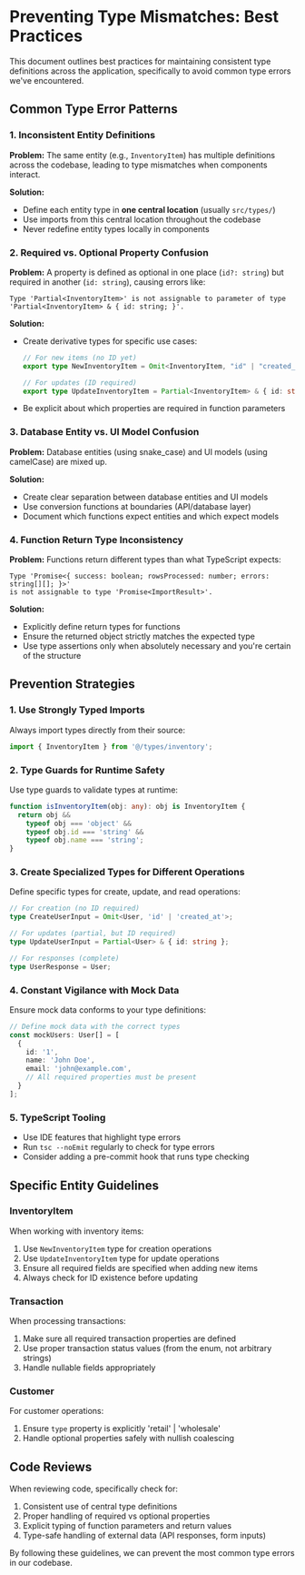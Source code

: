
# Preventing Type Mismatches: Best Practices

This document outlines best practices for maintaining consistent type definitions across the application, specifically to avoid common type errors we've encountered.

## Common Type Error Patterns

### 1. Inconsistent Entity Definitions

**Problem:** The same entity (e.g., `InventoryItem`) has multiple definitions across the codebase, leading to type mismatches when components interact.

**Solution:**
- Define each entity type in **one central location** (usually `src/types/`)
- Use imports from this central location throughout the codebase
- Never redefine entity types locally in components

### 2. Required vs. Optional Property Confusion

**Problem:** A property is defined as optional in one place (`id?: string`) but required in another (`id: string`), causing errors like:

```
Type 'Partial<InventoryItem>' is not assignable to parameter of type 'Partial<InventoryItem> & { id: string; }'.
```

**Solution:**
- Create derivative types for specific use cases:
  ```typescript
  // For new items (no ID yet)
  export type NewInventoryItem = Omit<InventoryItem, "id" | "created_at" | "updated_at">;
  
  // For updates (ID required)
  export type UpdateInventoryItem = Partial<InventoryItem> & { id: string };
  ```
- Be explicit about which properties are required in function parameters

### 3. Database Entity vs. UI Model Confusion

**Problem:** Database entities (using snake_case) and UI models (using camelCase) are mixed up.

**Solution:**
- Create clear separation between database entities and UI models
- Use conversion functions at boundaries (API/database layer)
- Document which functions expect entities and which expect models

### 4. Function Return Type Inconsistency

**Problem:** Functions return different types than what TypeScript expects:

```
Type 'Promise<{ success: boolean; rowsProcessed: number; errors: string[][]; }>' 
is not assignable to type 'Promise<ImportResult>'.
```

**Solution:**
- Explicitly define return types for functions
- Ensure the returned object strictly matches the expected type
- Use type assertions only when absolutely necessary and you're certain of the structure

## Prevention Strategies

### 1. Use Strongly Typed Imports

Always import types directly from their source:

```typescript
import { InventoryItem } from '@/types/inventory';
```

### 2. Type Guards for Runtime Safety

Use type guards to validate types at runtime:

```typescript
function isInventoryItem(obj: any): obj is InventoryItem {
  return obj && 
    typeof obj === 'object' && 
    typeof obj.id === 'string' &&
    typeof obj.name === 'string';
}
```

### 3. Create Specialized Types for Different Operations

Define specific types for create, update, and read operations:

```typescript
// For creation (no ID required)
type CreateUserInput = Omit<User, 'id' | 'created_at'>;

// For updates (partial, but ID required)
type UpdateUserInput = Partial<User> & { id: string };

// For responses (complete)
type UserResponse = User;
```

### 4. Constant Vigilance with Mock Data

Ensure mock data conforms to your type definitions:

```typescript
// Define mock data with the correct types
const mockUsers: User[] = [
  {
    id: '1',
    name: 'John Doe',
    email: 'john@example.com',
    // All required properties must be present
  }
];
```

### 5. TypeScript Tooling

- Use IDE features that highlight type errors
- Run `tsc --noEmit` regularly to check for type errors
- Consider adding a pre-commit hook that runs type checking

## Specific Entity Guidelines

### InventoryItem

When working with inventory items:

1. Use `NewInventoryItem` type for creation operations
2. Use `UpdateInventoryItem` type for update operations
3. Ensure all required fields are specified when adding new items
4. Always check for ID existence before updating

### Transaction

When processing transactions:

1. Make sure all required transaction properties are defined
2. Use proper transaction status values (from the enum, not arbitrary strings)
3. Handle nullable fields appropriately

### Customer

For customer operations:

1. Ensure `type` property is explicitly 'retail' | 'wholesale'
2. Handle optional properties safely with nullish coalescing

## Code Reviews

When reviewing code, specifically check for:

1. Consistent use of central type definitions
2. Proper handling of required vs optional properties
3. Explicit typing of function parameters and return values
4. Type-safe handling of external data (API responses, form inputs)

By following these guidelines, we can prevent the most common type errors in our codebase.
